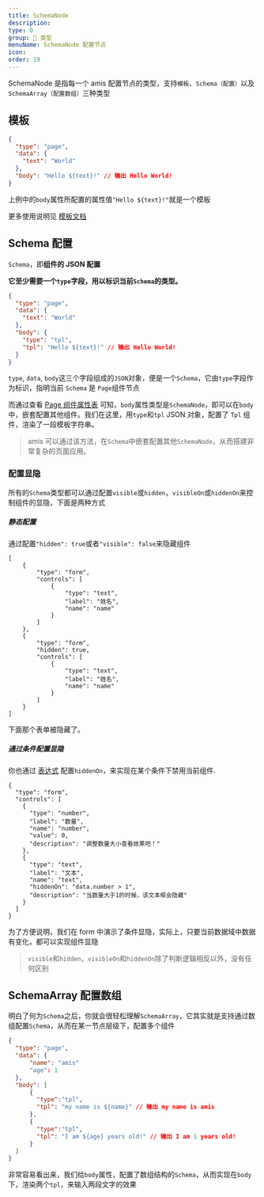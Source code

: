 ```yaml
---
title: SchemaNode
description:
type: 0
group: 🔧 类型
menuName: SchemaNode 配置节点
icon:
order: 19
---
```


SchemaNode 是指每一个 amis 配置节点的类型，支持`模板`、`Schema（配置）`以及`SchemaArray（配置数组）`三种类型

## 模板

```json
{
  "type": "page",
  "data": {
    "text": "World"
  },
  "body": "Hello ${text}!" // 输出 Hello World!
}
```

上例中的`body`属性所配置的属性值`"Hello ${text}!"`就是一个模板

更多使用说明见 [模板文档](../concepts/template)

## Schema 配置

`Schema`，即**组件的 JSON 配置**

**它至少需要一个`type`字段，用以标识当前`Schema`的类型。**

```json
{
  "type": "page",
  "data": {
    "text": "World"
  },
  "body": {
    "type": "tpl",
    "tpl": "Hello ${text}!" // 输出 Hello World!
  }
}
```

`type`, `data`, `body`这三个字段组成的`JSON`对象，便是一个`Schema`，它由`type`字段作为标识，指明当前 `Schema` 是 `Page`组件节点

而通过查看 [Page 组件属性表](../components/page) 可知，`body`属性类型是`SchemaNode`，即可以在`body`中，嵌套配置其他组件。我们在这里，用`type`和`tpl` JSON 对象，配置了 `Tpl` 组件，渲染了一段模板字符串。

> amis 可以通过该方法，在`Schema`中嵌套配置其他`SchemaNode`，从而搭建非常复杂的页面应用。

### 配置显隐

所有的`Schema`类型都可以通过配置`visible`或`hidden`，`visibleOn`或`hiddenOn`来控制组件的显隐，下面是两种方式

##### 静态配置

通过配置`"hidden": true`或者`"visible": false`来隐藏组件

```schema:height="300" scope="body"
[
    {
        "type": "form",
        "controls": [
            {
                "type": "text",
                "label": "姓名",
                "name": "name"
            }
        ]
    },
    {
        "type": "form",
        "hidden": true,
        "controls": [
            {
                "type": "text",
                "label": "姓名",
                "name": "name"
            }
        ]
    }
]
```

下面那个表单被隐藏了。

##### 通过条件配置显隐

你也通过 [表达式](../concepts/expression) 配置`hiddenOn`，来实现在某个条件下禁用当前组件.

```schema:height="400" scope="body"
{
  "type": "form",
  "controls": [
    {
      "type": "number",
      "label": "数量",
      "name": "number",
      "value": 0,
      "description": "调整数量大小查看效果吧！"
    },
    {
      "type": "text",
      "label": "文本",
      "name": "text",
      "hiddenOn": "data.number > 1",
      "description": "当数量大于1的时候，该文本框会隐藏"
    }
  ]
}
```

为了方便说明，我们在 form 中演示了条件显隐，实际上，只要当前数据域中数据有变化，都可以实现组件显隐

> `visible`和`hidden`，`visibleOn`和`hiddenOn`除了判断逻辑相反以外，没有任何区别

## SchemaArray 配置数组

明白了何为`Schema`之后，你就会很轻松理解`SchemaArray`，它其实就是支持通过数组配置`Schema`，从而在某一节点层级下，配置多个组件

```json
{
  "type": "page",
  "data": {
      "name": "amis"
      "age": 1
  },
  "body": [
      {
        "type":"tpl",
        "tpl": "my name is ${name}" // 输出 my name is amis
      },
      {
        "type":"tpl",
        "tpl": "I am ${age} years old!" // 输出 I am 1 years old!
      }
  ]
}
```

非常容易看出来，我们给`body`属性，配置了数组结构的`Schema`，从而实现在`body`下，渲染两个`tpl`，来输入两段文字的效果
